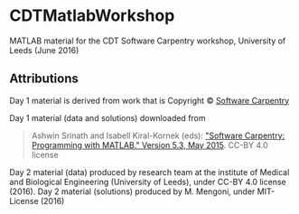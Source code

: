# CDTMatlabWorkshop

MATLAB material for the CDT Software Carpentry workshop, University of Leeds (June 2016)

## Attributions
Day 1 material is derived from work that is Copyright © [Software Carpentry](http://software-carpentry.org/)
  
Day 1 material (data and solutions) downloaded from 
> Ashwin Srinath and Isabell Kiral-Kornek (eds): ["Software Carpentry: Programming with MATLAB." Version 5.3, May 2015](http://dx.doi.org/10.5281/zenodo.27350). CC-BY 4.0 license
    
Day 2 material (data) produced by research team at the institute of Medical and Biological Engineering (University of Leeds), under CC-BY 4.0 license (2016).
Day 2 material (solutions) produced by M. Mengoni, under MIT-License (2016)
